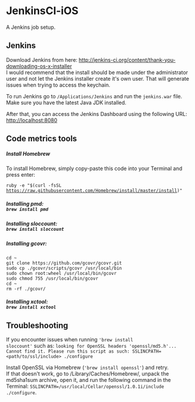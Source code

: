 JenkinsCI-iOS
=============

A Jenkins job setup.


## Jenkins

Download Jenkins from here: http://jenkins-ci.org/content/thank-you-downloading-os-x-installer <br/>
I would recommend that the install should be made under the administrator user and not let the Jenkins installer create it's own user. That will generate issues when trying to access the keychain.

To run Jenkins go to `/Applications/Jenkins` and run the `jenkins.war` file. Make sure you have the latest Java JDK installed.

After that, you can access the Jenkins Dashboard using the following URL: [http://localhost:8080](http://localhost:8080)

## Code metrics tools
##### Install Homebrew
To install Homebrew, simply copy-paste this code into your Terminal and press enter:

<code>ruby -e "$(curl -fsSL https://raw.githubusercontent.com/Homebrew/install/master/install)" </code>

##### Installing pmd:<br/>`brew install pmd`

##### Installing sloccount:<br/>`brew install sloccount`

##### Installing gcovr:
```
cd ~
git clone https://github.com/gcovr/gcovr.git
sudo cp ./gcovr/scripts/gcovr /usr/local/bin
sudo chown root:wheel /usr/local/bin/gcovr
sudo chmod 755 /usr/local/bin/gcovr
cd ~
rm -rf ./gcovr/
```

##### Installing xctool:<br/>`brew install xctool`

## Troubleshooting
If you encounter issues when running <code>'brew install sloccount'</code> such as:
`looking for OpenSSL headers 'openssl/md5.h'... Cannot find it.
Please run this script as such: SSLINCPATH=<path/to/ssl/include> ./configure`

Install OpenSSL via Homebrew (<code>'brew install openssl'</code>) and retry.<br/>
If that doesn't work, go to /Library/Caches/Homebrew/, unpack the md5sha1sum archive, open it, and run the following command in the Terminal: <code>SSLINCPATH=/usr/local/Cellar/openssl/1.0.1i/include ./configure</code>.

